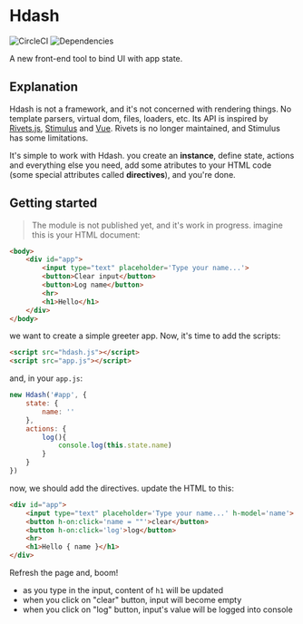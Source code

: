 # Hdash
![CircleCI](https://circleci.com/gh/Hkh12/hdash.svg?style=svg)
![Dependencies](https://david-dm.org/Hkh12/hdash.svg)

A new front-end tool to bind UI with app state.
## Explanation
Hdash is not a framework, and it's not concerned with rendering things. No template parsers, virtual dom, files, loaders, etc. Its API is inspired by [Rivets.js](http://rivetsjs.com), [Stimulus](https://stimulusjs.org) and [Vue](https://vuejs.org). Rivets is no longer maintained, and Stimulus has some limitations.

It's simple to work with Hdash. you create an **instance**, define state, actions and everything else you need, add some atributes to your HTML code (some special attributes called **directives**), and you're done.

## Getting started
> The module is not published yet, and it's work in progress.
imagine this is your HTML document:
```html
<body>
	<div id="app">
		<input type="text" placeholder='Type your name...'>
		<button>Clear input</button>
		<button>Log name</button>
		<hr>
		<h1>Hello</h1>
	</div>
</body>
```
we want to create a simple greeter app. Now, it's time to add the scripts:
```html
<script src="hdash.js"></script>
<script src="app.js"></script>
```
and, in your `app.js`:
```js
new Hdash('#app', {
	state: {
		name: ''
	},
	actions: {
		log(){
			console.log(this.state.name)
		}
	}
})
```
now, we should add the directives. update the HTML to this: 
```html
<div id="app">
	<input type="text" placeholder='Type your name...' h-model='name'>
	<button h-on:click='name = ""'>clear</button>
	<button h-on:click='log'>log</button>
	<hr>
	<h1>Hello { name }</h1>
</div>
```
Refresh the page and, boom! 
- as you type in the input, content of `h1` will be updated
- when you click on "clear" button, input will become empty
- when you click on "log" button, input's value will be logged into console